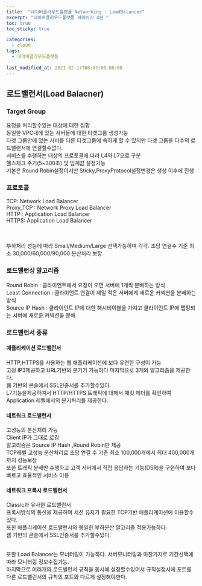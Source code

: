 ```yaml
---
title:  "네이버클라우드플랫폼 Networking - LoadBalancer"
excerpt: "네이버클라우드플랫폼 파헤치기 4편 "
toc: true
toc_sticky: true

categories:
  - cloud
tags:
  - 네이버클라우드플랫폼
  
last_modified_at: 2021-02-17T08:07:00-08:00
---
```


## 로드밸런서(Load Balacner)
### Target Group
요청을 처리할수있는 대상에 대한 집합<br>
동일한 VPC내에 있는 서버들에 대한 타겟그룹 생성가능<br>
타겟 그룹안에 있는 서버를 다른 타겟그룹에 속하게 할 수 있지만 타겟 그룹을 다수의 로드밸런서에 연결할수없다.<br>
서비스를 수행하는 대상의 프로토콜에 따라 L4와 L7으로 구분<br>
헬스체크 주기(5~300초) 및 임계값 설정가능<br>
기본은 Round Robin설정이지만 Sticky,ProxyProtocol설정변경은 생성 이후에 진행<br>

### 프로토콜
TCP: Network Load Balancer<br>
Proxy_TCP : Network Proxy Load Balancer <br>
HTTP : Application Load Balancer<br>
HTTPS: Application Load Balancer<br>
<br><br>

부하처리 성능에 따라 Small/Medium/Large 선택가능하며 각각. 초당 연결수 기준 최소 30,000/60,000/90,000 분산처리 보장<br>

### 로드밸런싱 알고리즘
Round Robin : 클라이언트에서 요청이 오면 서버에 1개씩 분배하는 방식<br>
Least Connection : 클라이언트 연결이 제일 적은 서버에게 새로운 커넥션을 분배하는 방식<br>
Source IP Hash : 클라이언트 IP에 대한 해시테이블을 가지고 클라이언트 IP에 맵핑되는 서버에 새로운 커넥션을 분배<br>

### 로드밸런서 종류
#### 애플리케이션 로드밸런서 
HTTP,HTTPS를 사용하는 웹 애플리케이션에 보다 유연한 구성이 가능<br>
고정 IP3제공하고 URL기반의 분기가 가능하다 마지막으로 3개의 알고리즘을 제공한다.<br>
웹 기반의 콘솔에서 SSL인증서를 추가할수있다.<br>
L7기능을제공하여서 HTTP/HTTPS 트래픽에 대해서 패킷 헤더를 확인하여 Application 레벨에서의 분기처리를 제공한다.<br>
#### 네트워크 로드밸런서
고성능의 분산처리 가능<br>
Client IP가 그대로 로깅<br>
알고리즘은 Source IP Hash ,Round Robin만 제공<br>
TCP레벨 고성능 분산처리로 초당 연결 수 기준 최소 100,000개에서 최대 400,000개 까지 성능보장<br>
또한 트래픽 분배만 수행하고 고객 서버에서 직접 응답하는 기능(DSR)을 구현하여 보다 빠르고 효율적인 서비스 이용<br>
#### 네트워크 프록시 로드밸런서 
Classic과 유사한 로드밸런서<br>
프록시방식의 통신을 제공하여 세션 유지가 필요한 TCP기반 애플리케이션에 이용할수있다.<br>
또한 애플리케이션 로드밸런서와 동일한 부하분산 알고리즘 적용가능하다.<br>
웹 기반의 콘솔에서 SSL인증서를 추가할수있다.<br>
<br>

또한 Load Balancer는 모너터링이 가능하다. 서버모니터링과 마찬가지로 기간선택에 따라 모니터링 정보수집가능.<br> 마지막으로 여러개의 로드밸런서 규칙을 동시에 설정할수있어서 규칙설정시에 포트를 다른 로드밸런서의 규칙의 포트와 다르게 설정해야한다.<br>
